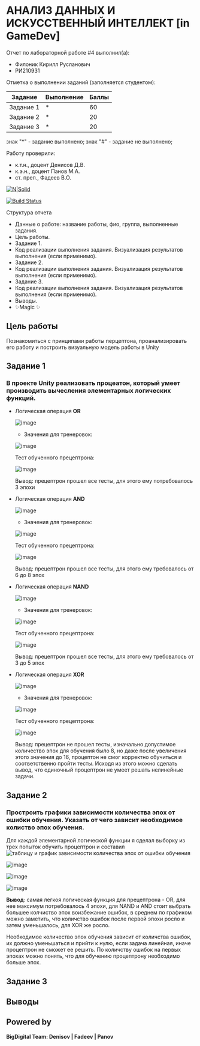 # АНАЛИЗ ДАННЫХ И ИСКУССТВЕННЫЙ ИНТЕЛЛЕКТ [in GameDev]
Отчет по лабораторной работе #4 выполнил(а):
- Филоник Кирилл Русланович
- РИ210931

Отметка о выполнении заданий (заполняется студентом):

| Задание | Выполнение | Баллы |
| ------ | ------ | ------ |
| Задание 1 | * | 60 |
| Задание 2 | * | 20 |
| Задание 3 | * | 20 |

знак "*" - задание выполнено; знак "#" - задание не выполнено;

Работу проверили:
- к.т.н., доцент Денисов Д.В.
- к.э.н., доцент Панов М.А.
- ст. преп., Фадеев В.О.

[![N|Solid](https://cldup.com/dTxpPi9lDf.thumb.png)](https://nodesource.com/products/nsolid)

[![Build Status](https://travis-ci.org/joemccann/dillinger.svg?branch=master)](https://travis-ci.org/joemccann/dillinger)

Структура отчета

- Данные о работе: название работы, фио, группа, выполненные задания.
- Цель работы.
- Задание 1.
- Код реализации выполнения задания. Визуализация результатов выполнения (если применимо).
- Задание 2.
- Код реализации выполнения задания. Визуализация результатов выполнения (если применимо).
- Задание 3.
- Код реализации выполнения задания. Визуализация результатов выполнения (если применимо).
- Выводы.
- ✨Magic ✨

## Цель работы
Познакомиться с принципами работы перцептона, проанализировать его работу и построить визуальную модель работы в Unity

## Задание 1
### В проекте Unity реализовать процеатон, который умеет производить вычесления элементарных логических функций.

- Логическая операция **OR** 

  ![image](https://user-images.githubusercontent.com/105949115/209485282-e3b5020f-badc-45a0-98a6-1381b2a748ab.png)

  - Значения для тренеровок:
  
  ![image](https://user-images.githubusercontent.com/105949115/209484731-24f52868-3b97-4d7b-9c2f-f9c10cb142b9.png)
  
  Тест обученного прецептрона:
  
  ![image](https://user-images.githubusercontent.com/105949115/209484765-fd0caa0b-4f5c-4a51-ab63-7356bc1a7351.png)
  
  Вывод: прецептрон прошел все тесты, для этого ему потребовалось 3 эпохи


- Логическая операция **AND**

  ![image](https://user-images.githubusercontent.com/105949115/209485325-b484a904-856e-4bf2-a7a7-0890a188aa25.png)

  - Значения для тренеровок:
  
  ![image](https://user-images.githubusercontent.com/105949115/209485404-4b5e3d0d-ec76-470f-9531-4d4b0def625f.png)
  
  Тест обученного прецептрона:
  
  ![image](https://user-images.githubusercontent.com/105949115/209485399-aaf2f8d9-e3b3-4cad-88f7-66c003b4d841.png)
  
  Вывод: прецептрон прошел все тесты, для этого ему требовалось от 6 до 8 эпох

- Логическая операция **NAND**

  ![image](https://user-images.githubusercontent.com/105949115/209485444-33c95b38-50fb-4ca4-910b-7a4cf8d7ddbe.png)

  - Значения для тренеровок:
  
  ![image](https://user-images.githubusercontent.com/105949115/209485507-27c9467c-6a58-440a-b1c1-8eac9738781d.png)
  
  Тест обученного прецептрона:
  
  ![image](https://user-images.githubusercontent.com/105949115/209485499-c5546be6-6587-4f1c-8236-e5cad3f87f14.png)
  
  Вывод: прецептрон прошел все тесты, для этого ему требовалось от 3 до 5 эпох


- Логическая операция **XOR**

  ![image](https://user-images.githubusercontent.com/105949115/209485529-8d1347c6-59b2-4c8c-9ef1-40658ea2af64.png)

  - Значения для тренеровок:
  
  ![image](https://user-images.githubusercontent.com/105949115/209485634-312c293e-d42e-4d3b-b1fb-def1c216e75c.png)
  
  Тест обученного прецептрона:
  
  ![image](https://user-images.githubusercontent.com/105949115/209485624-4ba1db2a-3747-419d-bef2-ac7513e3ac6b.png)
  
  Вывод: прецептрон не прошел тесты, изначально допустимое количество эпох для обучения было 8, но даже после увеличения этого значения до 16, процептон не смог корректно обучиться и соответственно пройти тесты. Исходя из этого можно сделать вывод, что одиночный процептрон не умеет решать нелинейные задачи.


## Задание 2
### Простроить графики зависимости количества эпох от ошибки обучения. Указать от чего зависит необходимое колиство эпох обучения.

Для каждой элементарной логической функции я сделал выборку из трех попыток обучить процептрон и составил ![таблицу и график зависимости количества эпох от ошибки обучения](https://docs.google.com/spreadsheets/d/11GmiUibKbhMJujov385QJ8vmGHJKkuKN_cg7g2zHpcs/edit?usp=sharing)

![image](https://user-images.githubusercontent.com/105949115/209506258-9c704f65-1433-4a17-8412-4e0ca2f0fb82.png)

![image](https://user-images.githubusercontent.com/105949115/209505609-87d45926-2796-42cd-b487-a289364ba1e8.png)

![image](https://user-images.githubusercontent.com/105949115/209506040-4e0ff82a-268a-4e45-8020-f10f250ae2fa.png)

**Вывод**: самая легкоя логическая функция для прецептрона - OR, для нее максимум потребовалось 4 эпохи, для NAND и AND стоит выбрать большее колчиство эпох воизбежание ошибок, в среднем по графиком можно заметить, что количство ошибок после первой эпохи росло и затем уменьшалось, для XOR же росло.

Необходимое количество эпох обучения зависит от количства ошибок, их должно уменьшаться и прийти к нулю, если задача линейная, иначе процептрон не сможет ее решить. По количству ошибок на первых эпохах можно понять, что для обучению процептрону необходимо больше эпох.

## Задание 3
### 



## Выводы



## Powered by

**BigDigital Team: Denisov | Fadeev | Panov**
